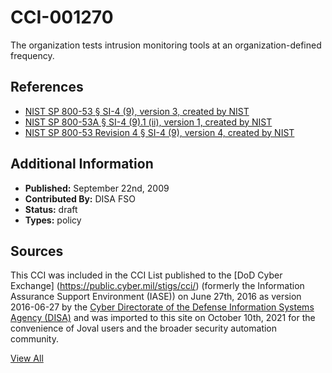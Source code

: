 # CCI-001270

The organization tests intrusion monitoring tools at an organization-defined frequency.

## References ##

* [NIST SP 800-53 § SI-4 (9), version 3, created by NIST](http://csrc.nist.gov/publications/PubsSPs.html)
* [NIST SP 800-53A § SI-4 (9).1 (ii), version 1, created by NIST](http://csrc.nist.gov/publications/PubsSPs.html)
* [NIST SP 800-53 Revision 4 § SI-4 (9), version 4, created by NIST](http://csrc.nist.gov/publications/PubsSPs.html)


## Additional Information ##

* **Published:** September 22nd, 2009
* **Contributed By:** DISA FSO
* **Status:** draft
* **Types:** policy

## Sources ##

This CCI was included in the CCI List published to the [DoD Cyber Exchange]
(https://public.cyber.mil/stigs/cci/) (formerly the Information Assurance Support Environment
(IASE)) on June 27th, 2016 as version 2016-06-27 by the [Cyber Directorate of the Defense 
Information Systems Agency (DISA)](https://public.cyber.mil/about-cyber/) and was imported to 
this site on October 10th, 2021 for the convenience of Joval users and the broader security automation community.

[View All](../README.md)
